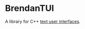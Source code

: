 # BrendanTUI

A library for C++ [text user interfaces](https://en.wikipedia.org/wiki/Text-based_user_interface).

